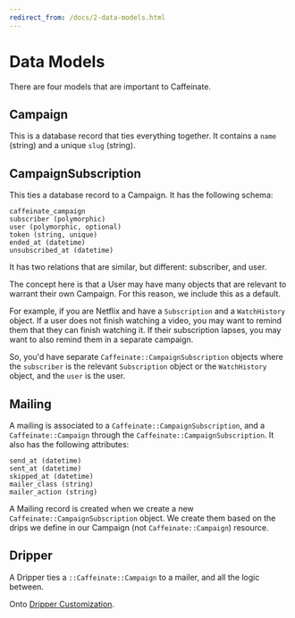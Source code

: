 ```yaml
---
redirect_from: /docs/2-data-models.html
---
```


# Data Models

There are four models that are important to Caffeinate.

## Campaign

This is a database record that ties everything together. It contains a `name` (string) and a unique `slug` (string).

## CampaignSubscription

This ties a database record to a Campaign. It has the following schema:

```
caffeinate_campaign
subscriber (polymorphic)
user (polymorphic, optional)
token (string, unique)
ended_at (datetime)
unsubscribed_at (datetime)
```

It has two relations that are similar, but different: subscriber, and user. 

The concept here is that a User may have many objects that are relevant to warrant their own Campaign. For this reason, 
we include this as a default.

For example, if you are Netflix and have a `Subscription` and a `WatchHistory` object. If a user does not finish watching
a video, you may want to remind them that they can finish watching it. If their subscription lapses, you may want to also 
remind them in a separate campaign.

So, you'd have separate `Caffeinate::CampaignSubscription` objects where the `subscriber` is the relevant `Subscription` 
object or the `WatchHistory` object, and the `user` is the user.

## Mailing

A mailing is associated to a `Caffeinate::CampaignSubscription`, and a `Caffeinate::Campaign` through the `Caffeinate::CampaignSubscription`. It also has the following attributes:

```
send_at (datetime)
sent_at (datetime)
skipped_at (datetime)
mailer_class (string)
mailer_action (string)
```

A Mailing record is created when we create a new `Caffeinate::CampaignSubscription` object. We create them based on the 
drips we define in our Campaign (not `Caffeinate::Campaign`) resource.

## Dripper

A Dripper ties a `::Caffeinate::Campaign` to a mailer, and all the logic between.
 
Onto [Dripper Customization](3-dripper-customization.md).
